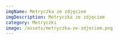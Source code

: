 ```yaml
---
imgName: Metryczka ze zdjęciem
imgDescription: Metryczka ze zdjęciem
category: Metryczki
image: /assets/metryczka-ze-zdjeciem.png
---
```

